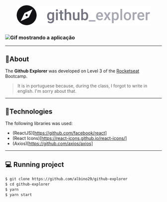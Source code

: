 <h1 align="center">
  <img src="./src/assets/logo.svg" alt="Github Explorer">
</h1>

<h3>
  <img src="./public/presentation.gif" alt="Gif mostrando a aplicação">
</h3>

---

## 📝About

The **Github Explorer** was developed on Level 3 of the [Rocketseat](https://rocketseat.com.br/) Bootcamp.

> It is in portuguese because, during the class, I forgot to write in english. I'm sorry about that.

---

## 🚀Technologies

The following libraries was used:

- (ReactJS)[https://github.com/facebook/react]
- (React Icons)[https://react-icons.github.io/react-icons/]
- (Axios)[https://github.com/axios/axios]

---

## 💻 Running project

```bash
$ git clone https://github.com/albino29/github-explorer
$ cd github-explorer
$ yarn
$ yarn start
```
